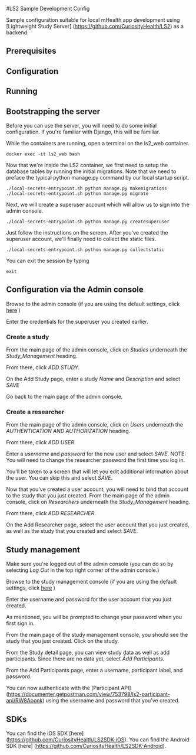 #LS2 Sample Development Config

Sample configuration suitable for local mHealth app development using [Lightweight Study Server] (https://github.com/CuriosityHealth/LS2) as a backend.

## Prerequisites

## Configuration

## Running

## Bootstrapping the server

Before you can use the server, you will need to do some initial configuration. If you're familiar with Django, this will be familiar.

While the containers are running, open a terminal on the ls2_web container.

```
docker exec -it ls2_web bash
```

Now that we're inside the LS2 container, we first need to setup the database tables by running the initial migrations. Note that we need to preface the typical python manage.py command by our local startup script.

```
./local-secrets-entrypoint.sh python manage.py makemigrations
./local-secrets-entrypoint.sh python manage.py migrate
```

Next, we will create a superuser account which will allow us to sign into the admin console.

```
./local-secrets-entrypoint.sh python manage.py createsuperuser
```

Just follow the instructions on the screen. After you've created the superuser account, we'll finally need to collect the static files.

```
./local-secrets-entrypoint.sh python manage.py collectstatic
```

You can exit the session by typing

```
exit
```

## Configuration via the Admin console

Browse to the admin console (if you are using the default settings, click [here](http://localhost:800/admin) )

Enter the credentials for the superuser you created earlier.

### Create a study

From the main page of the admin console, click on *Studies* underneath the *Study\_Management* heading.

From there, click *ADD STUDY*.

On the Add Study page, enter a study *Name* and *Description* and select *SAVE*

Go back to the main page of the admin console.

### Create a researcher

From the main page of the admin console, click on *Users* underneath the *AUTHENTICATION AND AUTHORIZATION* heading.

From there, click *ADD USER*.

Enter a *username* and *password* for the new user and select *SAVE*. NOTE: You will need to change the researcher password the first time you log in.

You'll be taken to a screen that will let you edit additional information about the user. You can skip this and select *SAVE*.

Now that you've created a user account, you will need to bind that account to the study that you just created. From the main page of the admin console, click on *Researchers* underneath the *Study\_Management* heading.

From there, click *ADD RESEARCHER*.

On the Add Researcher page, select the user account that you just created, as well as the study that you created and select *SAVE*.

## Study management

Make sure you're logged out of the admin console (you can do so by selecting *Log Out* in the top right corner of the admin console.)

Browse to the study management console (if you are using the default settings, click [here](http://localhost:800/management) )

Enter the username and password for the user account that you just created.

As mentioned, you will be prompted to change your password when you first sign in.

From the main page of the study management console, you should see the study that you just created. Click on the study.

From the Study detail page, you can view study data as well as add participants. Since there are no data yet, select *Add Participants*.

From the Add Participants page, enter a username, participant label, and password.

You can now authenticate with the [Participant API] (https://documenter.getpostman.com/view/753798/ls2-participant-api/RW8Aoonk) using the username and password that you've created.

## SDKs

You can find the iOS SDK [here] (https://github.com/CuriosityHealth/LS2SDK-iOS).
You can find the Android SDK [here] (https://github.com/CuriosityHealth/LS2SDK-Android).
